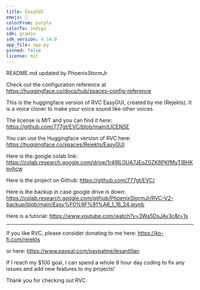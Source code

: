 ```yaml
---
title: EasyGUI
emoji: 👀
colorFrom: purple
colorTo: indigo
sdk: gradio
sdk_version: 4.14.0
app_file: app.py
pinned: false
license: mit
---
```

README.md updated by PhoenixStormJr

Check out the configuration reference at https://huggingface.co/docs/hub/spaces-config-reference

This is the huggingface version of RVC EasyGUI, created by me (Rejekts). It is a voice cloner to make your voice sound like other voices.

The license is MIT and you can find it here: https://github.com/777gt/EVC/blob/main/LICENSE

You can use the Huggingface version of RVC here: https://huggingface.co/spaces/Rejekts/EasyGUI

Here is the google colab link: https://colab.research.google.com/drive/1r4IRL0UA7JEoZ0ZK8PKfMyTIBHKpyhcw

Here is the project on Github: https://github.com/777gt/EVC/

Here is the backup in case google drive is down: https://colab.research.google.com/github/PhoenixStormJr/RVC-V2-backup/blob/main/Easy%F0%9F%91%A8_1_16_24.ipynb

Here is a tutorial: https://www.youtube.com/watch?v=3Wa5DsJAv3c&t=1s

---

If you like RVC, please consider donating to me 
here: https://ko-fi.com/rejekts

or here: https://www.paypal.com/paypalme/lesantillan

If I reach my $100 goal, I can spend a whole 8 hour day coding to fix any issues and add new features to my projects!

Thank you for checking out RVC.